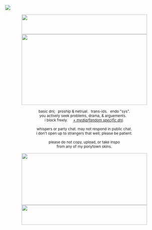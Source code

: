 ![](https://komarev.com/ghpvc/?username=zompyre&color=blue&label=Software+Instability&style=pixel)

<p align="center"> <img src="https://64.media.tumblr.com/4c05ea9473b9e98caac2c2924f97ce7a/ca8c06ea3d312600-39/s2048x3072/e7f757e809cf0694f248833ced99858dd477b0f7.pnj" width="400" height="63"/><br><img src="https://64.media.tumblr.com/d6f7dcd43a5867fb674c446723824a2a/ca8c06ea3d312600-f7/s2048x3072/ebdd62c220e67cf991033a8c9b062b2d594bd0a2.pnj" width="400" height="225"/> </p>
<p align="center"> <sub> basic dni;⠀proship & netrual.⠀trans-ids.⠀endo "sys". <br> you actively seek problems, drama, & arguements.⠀<br> i block freely.⠀⠀<i><a href="https://rentry.co/goregvt">+ media/fandom specific dni</a>.</i> </sub> </p>
<p align="center"> <sub> whispers or party chat. may not respond in public chat. <br> i don't open up to strangers that well; please be patient. </sub> </p>
<p align="center"> <sub> please do not copy, upload, or take inspo <br> from any of my ponytown skins. </sub> </p>
<p align="center"> <img src="https://64.media.tumblr.com/36f6ac031220ee8a97fb46726331b0c8/ca8c06ea3d312600-b3/s2048x3072/edab647ddd612752c23868d278f42a33dfa07773.pnj" width="400" height="165"/> <br> <img src="https://64.media.tumblr.com/ad88038ce2662947080433512f12d35d/ca8c06ea3d312600-2b/s2048x3072/8a5abb593d2a524c040c9b6858f523944afa8eef.pnj" width="400" height="63"/> </p>
